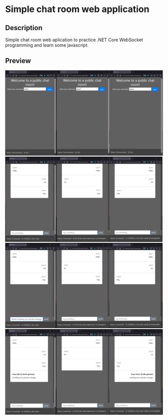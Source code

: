 # Simple chat room web application
## Description
Simple chat room web aplication to practice .NET Core WebSocket programming and learn some javascript.
## Preview
![Should be an image from previewImages/](https://github.com/jusrus01/ChatRoomNetCoreWebSockets/blob/master/previewImages/startPage.png)
![Should be an image from previewImages/](https://github.com/jusrus01/ChatRoomNetCoreWebSockets/blob/master/previewImages/normalPage.png)
![Should be an image from previewImages/](https://github.com/jusrus01/ChatRoomNetCoreWebSockets/blob/master/previewImages/atPage.png)
![Should be an image from previewImages/](https://github.com/jusrus01/ChatRoomNetCoreWebSockets/blob/master/previewImages/privatePage.png)
